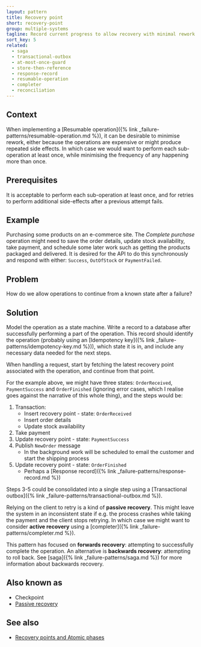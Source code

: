 ```yaml
---
layout: pattern
title: Recovery point
short: recovery-point
group: multiple-systems
tagline: Record current progress to allow recovery with minimal rework
sort_key: 5
related:
  - saga
  - transactional-outbox
  - at-most-once-guard
  - store-then-reference
  - response-record
  - resumable-operation
  - completer
  - reconciliation
---
```


## Context

When implementing a [Resumable operation]({% link _failure-patterns/resumable-operation.md %}), it can be desirable to minimise rework, either because the operations are expensive or might produce repeated side effects. In which case we would want to perform each sub-operation at least once, while minimising the frequency of any happening more than once.

## Prerequisites

It is acceptable to perform each sub-operation at least once, and for retries to perform additional side-effects after a previous attempt fails.

## Example

Purchasing some products on an e-commerce site. The *Complete purchase* operation might need to save the order details, update stock availability, take payment, and schedule some later work such as getting the products packaged and delivered. It is desired for the API to do this synchronously and respond with either: `Success`, `OutOfStock` or `PaymentFailed`.

## Problem

How do we allow operations to continue from a known state after a failure?

## Solution

Model the operation as a state machine. Write a record to a database after successfully performing a part of the operation. This record should identify the operation (probably using an [Idempotency key]({% link _failure-patterns/idempotency-key.md %})), which state it is in, and include any necessary data needed for the next steps.

When handling a request, start by fetching the latest recovery point associated with the operation, and continue from that point.

For the example above, we might have three states: `OrderReceived`, `PaymentSuccess` and `OrderFinished` (ignoring error cases, which I realise goes against the narrative of this whole thing), and the steps would be:

1. Transaction:
    - Insert recovery point - state: `OrderReceived`
    - Insert order details
    - Update stock availability
2. Take payment
3. Update recovery point - state: `PaymentSuccess`
4. Publish `NewOrder` message
    - In the background work will be scheduled to email the customer and start the shipping process
5. Update recovery point - state: `OrderFinished`
    - Perhaps a [Response record]({% link _failure-patterns/response-record.md %})

Steps 3-5 could be consolidated into a single step using a [Transactional outbox]({% link _failure-patterns/transactional-outbox.md %}).

Relying on the client to retry is a kind of **passive recovery**. This might leave the system in an inconsistent state if e.g. the process crashes while taking the payment and the client stops retrying. In which case we might want to consider **active recovery** using a [completer]({% link _failure-patterns/completer.md %}).

This pattern has focused on **forwards recovery**: attempting to successfully complete the operation. An alternative is **backwards recovery**: attempting to roll back. See [saga]({% link _failure-patterns/saga.md %}) for more information about backwards recovery.

## Also known as

- Checkpoint
- [Passive recovery](https://www.lpalmieri.com/posts/idempotency/#10-3-forward-recovery)

## See also

- [Recovery points and Atomic phases](https://brandur.org/idempotency-keys#recovery-points)
